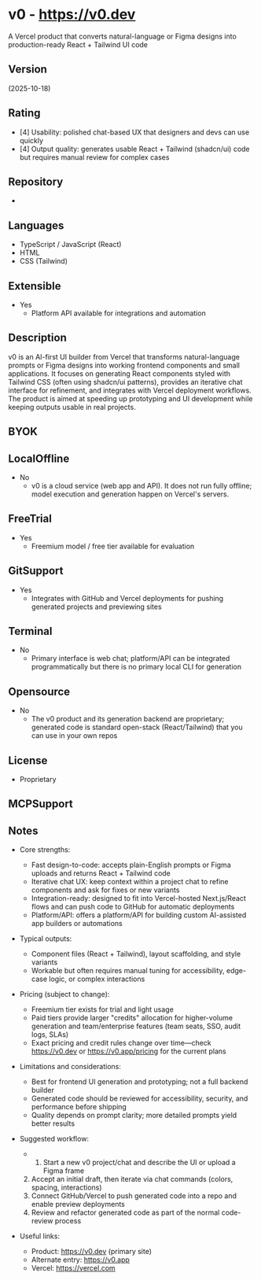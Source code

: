 # v0 - https://v0.dev
A Vercel product that converts natural-language or Figma designs into production-ready React + Tailwind UI code
## Version
(2025-10-18)
## Rating
- [4] Usability: polished chat-based UX that designers and devs can use quickly
- [4] Output quality: generates usable React + Tailwind (shadcn/ui) code but requires manual review for complex cases
## Repository
- 
## Languages
- TypeScript / JavaScript (React)
- HTML
- CSS (Tailwind)
## Extensible
- Yes
  - Platform API available for integrations and automation
## Description
v0 is an AI-first UI builder from Vercel that transforms natural-language prompts or Figma designs into working frontend components and small applications. It focuses on generating React components styled with Tailwind CSS (often using shadcn/ui patterns), provides an iterative chat interface for refinement, and integrates with Vercel deployment workflows. The product is aimed at speeding up prototyping and UI development while keeping outputs usable in real projects.
## BYOK

## LocalOffline
- No
  - v0 is a cloud service (web app and API). It does not run fully offline; model execution and generation happen on Vercel's servers.
## FreeTrial
- Yes
  - Freemium model / free tier available for evaluation
## GitSupport
- Yes
  - Integrates with GitHub and Vercel deployments for pushing generated projects and previewing sites
## Terminal
- No
  - Primary interface is web chat; platform/API can be integrated programmatically but there is no primary local CLI for generation
## Opensource
- No
  - The v0 product and its generation backend are proprietary; generated code is standard open-stack (React/Tailwind) that you can use in your own repos
## License
- Proprietary
## MCPSupport

## Notes
- Core strengths:
  - Fast design-to-code: accepts plain-English prompts or Figma uploads and returns React + Tailwind code
  - Iterative chat UX: keep context within a project chat to refine components and ask for fixes or new variants
  - Integration-ready: designed to fit into Vercel-hosted Next.js/React flows and can push code to GitHub for automatic deployments
  - Platform/API: offers a platform/API for building custom AI-assisted app builders or automations

- Typical outputs:
  - Component files (React + Tailwind), layout scaffolding, and style variants
  - Workable but often requires manual tuning for accessibility, edge-case logic, or complex interactions

- Pricing (subject to change):
  - Freemium tier exists for trial and light usage
  - Paid tiers provide larger "credits" allocation for higher-volume generation and team/enterprise features (team seats, SSO, audit logs, SLAs)
  - Exact pricing and credit rules change over time—check https://v0.dev or https://v0.app/pricing for the current plans

- Limitations and considerations:
  - Best for frontend UI generation and prototyping; not a full backend builder
  - Generated code should be reviewed for accessibility, security, and performance before shipping
  - Quality depends on prompt clarity; more detailed prompts yield better results

- Suggested workflow:
  - 1. Start a new v0 project/chat and describe the UI or upload a Figma frame
  2. Accept an initial draft, then iterate via chat commands (colors, spacing, interactions)
  3. Connect GitHub/Vercel to push generated code into a repo and enable preview deployments
  4. Review and refactor generated code as part of the normal code-review process

- Useful links:
  - Product: https://v0.dev (primary site)
  - Alternate entry: https://v0.app
  - Vercel: https://vercel.com